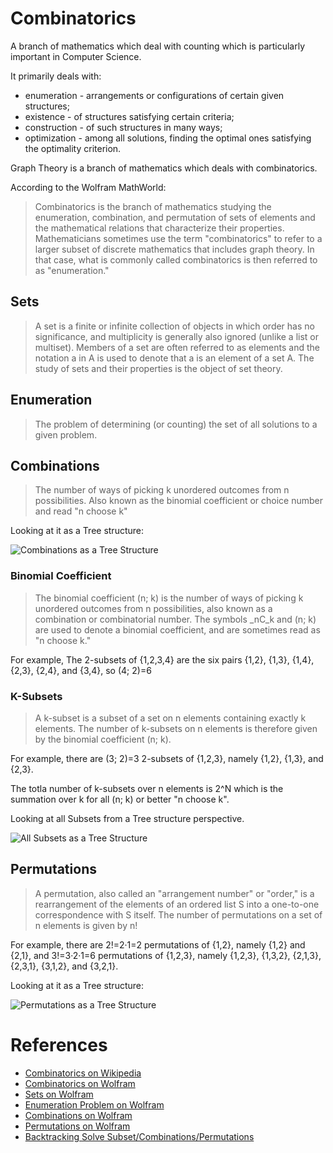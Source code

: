 # Combinatorics

A branch of mathematics which deal with counting which is particularly important in Computer Science.

It primarily deals with:

- enumeration - arrangements or configurations of certain given structures;
- existence - of structures satisfying certain criteria;
- construction - of such structures in many ways;
- optimization - among all solutions, finding the optimal ones satisfying the optimality criterion.

Graph Theory is a branch of mathematics which deals with combinatorics.

According to the Wolfram MathWorld:

> Combinatorics is the branch of mathematics studying the enumeration, combination, and permutation of sets of elements and the mathematical relations that characterize their properties. Mathematicians sometimes use the term "combinatorics" to refer to a larger subset of discrete mathematics that includes graph theory. In that case, what is commonly called combinatorics is then referred to as "enumeration."

## Sets
> A set is a finite or infinite collection of objects in which order has no significance, and multiplicity is generally also ignored (unlike a list or multiset). Members of a set are often referred to as elements and the notation a in A is used to denote that a is an element of a set A. The study of sets and their properties is the object of set theory.

## Enumeration
> The problem of determining (or counting) the set of all solutions to a given problem.

## Combinations
> The number of ways of picking k unordered outcomes from n possibilities. Also known as the binomial coefficient or choice number and read "n choose k"

Looking at it as a Tree structure:

![Combinations as a Tree Structure](https://gblobscdn.gitbook.com/assets%2F-M1hB-LnPpOmZGsmxY7T%2F-M23DINNvwteNuj5Jjc2%2F-M23DJW_PMxyv0exEQU6%2F2.jpg?alt=media)

### Binomial Coefficient
> The binomial coefficient (n; k) is the number of ways of picking k unordered outcomes from n possibilities, also known as a combination or combinatorial number. The symbols _nC_k and (n; k) are used to denote a binomial coefficient, and are sometimes read as "n choose k."

For example, The 2-subsets of {1,2,3,4} are the six pairs {1,2}, {1,3},  {1,4}, {2,3}, {2,4}, and {3,4}, so (4; 2)=6

### K-Subsets
> A k-subset is a subset of a set on n elements containing exactly k elements. The number of k-subsets on n elements is therefore given by the binomial coefficient (n; k). 

For example, there are (3; 2)=3 2-subsets of {1,2,3}, namely {1,2}, {1,3}, and {2,3}.

The totla number of k-subsets over n elements is 2^N which is the summation over k for all (n; k) or better "n choose k".

Looking at all Subsets from a Tree structure perspective.

![All Subsets as a Tree Structure](https://gblobscdn.gitbook.com/assets%2F-M1hB-LnPpOmZGsmxY7T%2F-M23DINNvwteNuj5Jjc2%2F-M23DJWXdFqKhbZ0_GnI%2F1.jpg?alt=media)

## Permutations
> A permutation, also called an "arrangement number" or "order," is a rearrangement of the elements of an ordered list S into a one-to-one correspondence with S itself. The number of permutations on a set of n elements is given by n! 

For example, there are 2!=2·1=2 permutations of {1,2}, namely {1,2} and {2,1}, and 3!=3·2·1=6 permutations of {1,2,3}, namely {1,2,3}, {1,3,2}, {2,1,3}, {2,3,1}, {3,1,2}, and {3,2,1}.

Looking at it as a Tree structure:

![Permutations as a Tree Structure](https://gblobscdn.gitbook.com/assets%2F-M1hB-LnPpOmZGsmxY7T%2F-M23DINNvwteNuj5Jjc2%2F-M23DJWb0jpbxagJyCmO%2F3.jpg?alt=media)

# References
- [Combinatorics on Wikipedia](https://en.wikipedia.org/wiki/Combinatorics#:~:text=Combinatorics%20is%20an%20area%20of,certain%20properties%20of%20finite%20structures.)
- [Combinatorics on Wolfram](https://mathworld.wolfram.com/Combinatorics.html)
- [Sets on Wolfram](https://mathworld.wolfram.com/Set.html)
- [Enumeration Problem on Wolfram](https://mathworld.wolfram.com/EnumerationProblem.html)
- [Combinations on Wolfram](https://mathworld.wolfram.com/Combination.html)
- [Permutations on Wolfram](https://mathworld.wolfram.com/Permutation.html)
- [Backtracking Solve Subset/Combinations/Permutations](https://labuladong.gitbook.io/algo-en/iii.-algorithmic-thinking/subset_permutation_combination)
